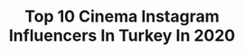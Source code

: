 ---
title: Top 10 Cinema Instagram Influencers In Turkey In 2020
description: >-
  Find top cinema Instagram influencers in Turkey in 2020. Most popular hashtags: #istanbul #photography #filmphotography #filmmaking.
platform: Instagram
profiles:
  - username: "volkankocaturk"
    fullname: >-
      Kocaturk A.Volkan
    location: "Turkey"
    followers: 21339
    engagement: 2466
    commentsToLikes: 0.215338
    avatar: "https://scontent-lhr8-1.cdninstagram.com/v/t51.2885-19/s320x320/71043629_616527522084672_7938865580545671168_n.jpg?_nc_ht=scontent-lhr8-1.cdninstagram.com&_nc_ohc=JfbwGSEQSSYAX_7X0w8&oh=4ea12634d4c6c15e79af21c02c962344&oe=5EBBDFC6"
    verified: false
    hashtags: "#karde, #sunset, #directorofphotography, #nature"
  - username: "iremkilicli"
    fullname: >-
      İrem Kılıçlı
    location: "Turkey"
    followers: 15317
    engagement: 893
    commentsToLikes: 0.151662
    avatar: "https://scontent-lhr8-1.cdninstagram.com/v/t51.2885-19/s320x320/91229973_145688883519891_3779947786032644096_n.jpg?_nc_ht=scontent-lhr8-1.cdninstagram.com&_nc_ohc=4ux45cwGAQUAX-cvwVM&oh=f428fd896bd5c2fa352ad5d91efffdc6&oe=5EB8D6DE"
    verified: false
    hashtags: "#cekilisvar, #sleepynaturalsoft, #howtobeinteresting, #pictureshop"
  - username: "ramin_nnfilm"
    fullname: >-
      ARRI Thanks You 🎥到了，謝謝你 白木
    location: "Turkey"
    followers: 5626
    engagement: 687
    commentsToLikes: 0.005412
    avatar: "https://scontent-ams4-1.cdninstagram.com/v/t51.2885-19/s320x320/88424925_2829689327144140_4011439385051398144_n.jpg?_nc_ht=scontent-ams4-1.cdninstagram.com&_nc_ohc=rfpKMumvi_wAX993hYD&oh=9272780d505cf552cb49aa3ef431fbcb&oe=5EB733D5"
    verified: false
    hashtags: "#buller, #5nomrelipesemektebi, #masterprimelens, #bakuolimpicstadium"
  - username: "arash_raouf"
    fullname: >-
      Arash Raouf
    location: "Turkey"
    followers: 19141
    engagement: 801
    commentsToLikes: 0.026027
    avatar: "https://scontent-lht6-1.cdninstagram.com/v/t51.2885-19/s320x320/60368527_1833031493464464_1382063309838090240_n.jpg?_nc_ht=scontent-lht6-1.cdninstagram.com&_nc_ohc=Np8uVg1BPkMAX9tc6yC&oh=b4196dfa23f645ce81aed0da5a99cba9&oe=5EBB0F8D"
    verified: false
    hashtags: "#corona, #coronavirus, #washyourhands, #bmpcc4k"
  - username: "alperenyekeler"
    fullname: >-
      Alperen Yekeler
    location: "Turkey"
    followers: 16800
    engagement: 222
    commentsToLikes: 0.017280
    avatar: "https://scontent-ams4-1.cdninstagram.com/v/t51.2885-19/s320x320/18252063_429411327436730_6827800258815197184_a.jpg?_nc_ht=scontent-ams4-1.cdninstagram.com&_nc_ohc=wxhIouTirXoAX-7PoZI&oh=5248e3e265022e9dfb467fea981e1155&oe=5EB3B502"
    verified: false
    hashtags: "#bestwiev, #akdeniz, #ifbesiktas, #monclive"
  - username: "salvadormaliii"
    fullname: >-
      Muhammed Ali Arslan
    location: "Turkey"
    followers: 43437
    engagement: 2349
    commentsToLikes: 0.012320
    avatar: "https://scontent-lhr8-1.cdninstagram.com/v/t51.2885-19/s320x320/46557222_204109207165878_7195470534757318656_n.jpg?_nc_ht=scontent-lhr8-1.cdninstagram.com&_nc_ohc=A-6IioItRwoAX94TPXN&oh=157c89847d14bf2d8d4ba5da4be47240&oe=5EBAC971"
    verified: false
    hashtags: "#gominimalmag, #portbox, #classicsmagazine, #filmisnotdead"
  - username: "tepesiatanadam"
    fullname: >-
      Tahir Canlı
    location: "Turkey"
    followers: 44720
    engagement: 318
    commentsToLikes: 0.014096
    avatar: "https://scontent-ams4-1.cdninstagram.com/v/t51.2885-19/11426456_884116324997141_241075721_a.jpg?_nc_ht=scontent-ams4-1.cdninstagram.com&_nc_ohc=Pqxv7lKF4MgAX_GRmFZ&oh=4e4e3a1d3a88c93a7e7cada60ed97378&oe=5EB8EE23"
    verified: false
    hashtags: "#afilia, #afiliaskfinal, #afiliask, #tb"
  - username: "rabiakoktennn"
    fullname: >-
      Rabia Kökten
    location: "Turkey"
    followers: 215024
    engagement: 264
    commentsToLikes: 0.022187
    avatar: "https://scontent-ams4-1.cdninstagram.com/v/t51.2885-19/s320x320/91444509_644482749662967_525593624960827392_n.jpg?_nc_ht=scontent-ams4-1.cdninstagram.com&_nc_ohc=6QQQCQOKdiEAX8wCCyY&oh=0820bcdc1f25043a1080b0ef9717e0bf&oe=5EBA5D41"
    verified: false
    hashtags: "#tweegram, #instalike, #takipet, #takipplus"
  - username: "bekartravels"
    fullname: >-
      Halil Bekar
    location: "Turkey"
    followers: 96326
    engagement: 453
    commentsToLikes: 0.015719
    avatar: "https://scontent-lhr8-1.cdninstagram.com/v/t51.2885-19/s320x320/72417448_390146198540215_8835044909544112128_n.jpg?_nc_ht=scontent-lhr8-1.cdninstagram.com&_nc_ohc=Fmzy4FzMcpkAX-QZzV1&oh=289c7e1e9a55a1dac44a4ff086fe7471&oe=5EBC0A81"
    verified: false
    hashtags: "#mountains, #istanbul, #goturkey, #faroz"
  - username: "mohammadrezaie_dp"
    fullname: >-
      The Fabled Few
    location: "Turkey"
    followers: 18368
    engagement: 342
    commentsToLikes: 0.048100
    avatar: "https://scontent-ams4-1.cdninstagram.com/v/t51.2885-19/s320x320/79547094_525472834732523_36023273691021312_n.jpg?_nc_ht=scontent-ams4-1.cdninstagram.com&_nc_ohc=y_UA7dQyn2IAX-zcytS&oh=0b9483f5e24af7d0e75e6736c23e6f05&oe=5EAE4711"
    verified: false
    hashtags: "#kids, #covid19, #videography, #corona"
---